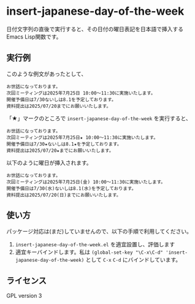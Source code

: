# insert-japanese-day-of-the-week

日付文字列の直後で実行すると、その日付の曜日表記を日本語で挿入するEmacs Lisp関数です。

## 実行例

このような例文があったとして、

```
お世話になっております。
次回ミーティングは2025年7月25日 10:00～11:30に実施いたします。
開催予備日は7/30ないしは8.1を予定しております。
資料提出は2025/07/20までにお願いいたします。
```

「★」マークのところで `insert-japanese-day-of-the-week` を実行すると、

```
お世話になっております。
次回ミーティングは2025年7月25日★ 10:00～11:30に実施いたします。
開催予備日は7/30★ないしは8.1★を予定しております。
資料提出は2025/07/20★までにお願いいたします。
```

以下のように曜日が挿入されます。

```
お世話になっております。
次回ミーティングは2025年7月25日(金) 10:00～11:30に実施いたします。
開催予備日は7/30(水)ないしは8.1(水)を予定しております。
資料提出は2025/07/20(日)までにお願いいたします。
```

## 使い方

パッケージ対応は(まだ)していませんので、以下の手順で利用してください。

1. `insert-japanese-day-of-the-week.el` を適宜設置し、評価します
2. 適宜キーバインドします。私は `(global-set-key "\C-x\C-d" 'insert-japanese-day-of-the-week)` として `C-x` `C-d` にバインドしています。

## ライセンス

GPL version 3